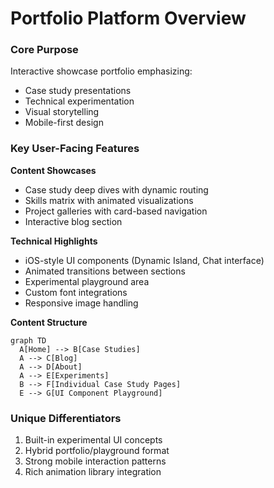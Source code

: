 # Portfolio Platform Overview

### Core Purpose
Interactive showcase portfolio emphasizing:
- Case study presentations
- Technical experimentation
- Visual storytelling
- Mobile-first design

### Key User-Facing Features
**Content Showcases**
- Case study deep dives with dynamic routing
- Skills matrix with animated visualizations
- Project galleries with card-based navigation
- Interactive blog section

**Technical Highlights**
- iOS-style UI components (Dynamic Island, Chat interface)
- Animated transitions between sections
- Experimental playground area
- Custom font integrations
- Responsive image handling

**Content Structure**
```mermaid
graph TD
  A[Home] --> B[Case Studies]
  A --> C[Blog]
  A --> D[About]
  A --> E[Experiments]
  B --> F[Individual Case Study Pages]
  E --> G[UI Component Playground]
```

### Unique Differentiators
1. Built-in experimental UI concepts
2. Hybrid portfolio/playground format
3. Strong mobile interaction patterns
4. Rich animation library integration